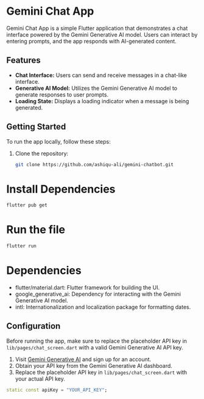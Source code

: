 # Gemini Chat App

Gemini Chat App is a simple Flutter application that demonstrates a chat interface powered by the Gemini Generative AI model. Users can interact by entering prompts, and the app responds with AI-generated content.

## Features

- **Chat Interface:** Users can send and receive messages in a chat-like interface.
- **Generative AI Model:** Utilizes the Gemini Generative AI model to generate responses to user prompts.
- **Loading State:** Displays a loading indicator when a message is being generated.

## Getting Started

To run the app locally, follow these steps:

1. Clone the repository:

   ```bash
   git clone https://github.com/ashiqu-ali/gemini-chatbot.git
   ```

# Install Dependencies

```bash
flutter pub get
```

# Run the file
```bash
flutter run
```

# Dependencies
- flutter/material.dart: Flutter framework for building the UI.
- google_generative_ai: Dependency for interacting with the Gemini Generative AI model.
- intl: Internationalization and localization package for formatting dates.

## Configuration

Before running the app, make sure to replace the placeholder API key in `lib/pages/chat_screen.dart` with a valid Gemini Generative AI API key.

1. Visit [Gemini Generative AI](https://ai.google.dev/) and sign up for an account.
2. Obtain your API key from the Gemini Generative AI dashboard.
3. Replace the placeholder API key in `lib/pages/chat_screen.dart` with your actual API key.

```dart
static const apiKey = "YOUR_API_KEY";
```